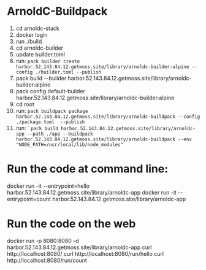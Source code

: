 # ArnoldC-Buildpack
1. cd arnoldc-stack
2. docker login
3. run ./build
4.  cd arnoldc-builder
5.  update builder.toml
6.  run:
   ```pack builder create harbor.52.143.84.12.getmoss.site/library/arnoldc-builder:alpine --config ./builder.toml --publish```
7.  pack build <image-name> --builder harbor.52.143.84.12.getmoss.site/library/arnoldc-builder:alpine 
8.  pack config default-builder harbor.52.143.84.12.getmoss.site/library/arnoldc-builder:alpine
9.  cd root
10. run: 
    ```pack buildpack package harbor.52.143.84.12.getmoss.site/library/arnoldc-buildpack --config ./package.toml  --publish``` 
11.  run: `
    ```pack build harbor.52.143.84.12.getmoss.site/library/arnoldc-app --path ./app --buildpack harbor.52.143.84.12.getmoss.site/library/arnoldc-buildpack --env "NODE_PATH=/usr/local/lib/node_modules"```

# Run the code at command line:
docker run -it --entrypoint=hello harbor.52.143.84.12.getmoss.site/library/arnoldc-app
docker run -it --entrypoint=count harbor.52.143.84.12.getmoss.site/library/arnoldc-app

# Run the code on the web 
docker run -p 8080:8080 -d harbor.52.143.84.12.getmoss.site/library/arnoldc-app
curl http://localhost:8080/
curl http://localhost:8080/run/hello 
curl http://localhost:8080/run/count
